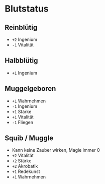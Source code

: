 # Blutstatus

## Reinblütig
  * `+2` Ingenium
  * `-1` Vitalität


## Halbblütig
  * `+1` Ingenium


## Muggelgeboren
  * `+1` Wahrnehmen
  * `-1` Ingenium
  * `+1` Stärke
  * `+1` Vitalität
  * `-1` Fliegen

 
## Squib / Muggle
  * Kann keine Zauber wirken, Magie immer 0
  * `+2` Vitalität
  * `+2` Stärke
  * `+2` Akrobatik
  * `+1` Redekunst
  * `+1` Wahrnehmen